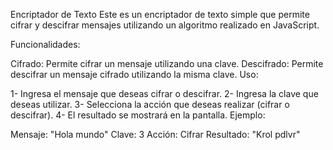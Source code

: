 Encriptador de Texto
Este es un encriptador de texto simple que permite cifrar y descifrar mensajes utilizando un algoritmo realizado en JavaScript.

Funcionalidades:

Cifrado: Permite cifrar un mensaje utilizando una clave.
Descifrado: Permite descifrar un mensaje cifrado utilizando la misma clave.
Uso:

1- Ingresa el mensaje que deseas cifrar o descifrar.
2- Ingresa la clave que deseas utilizar.
3- Selecciona la acción que deseas realizar (cifrar o descifrar).
4- El resultado se mostrará en la pantalla.
Ejemplo:

Mensaje: "Hola mundo"
Clave: 3
Acción: Cifrar
Resultado: "Krol pdlvr"
